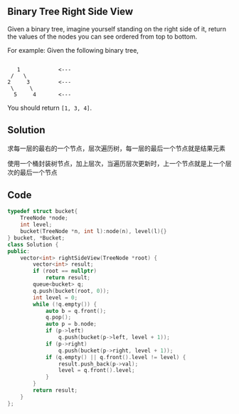 ## Binary Tree Right Side View

Given a binary tree, imagine yourself standing on the right side of it, return the values of the nodes you can see ordered from top to bottom.

For example:
Given the following binary tree,

```

   1            <---
 /   \
2     3         <---
 \     \
  5     4       <---
```

You should return `[1, 3, 4]`. 

## Solution

求每一层的最右的一个节点，层次遍历树，每一层的最后一个节点就是结果元素

使用一个桶封装树节点，加上层次，当遍历层次更新时，上一个节点就是上一个层次的最后一个节点

## Code
```cpp
typedef struct bucket{
	TreeNode *node;
	int level;
	bucket(TreeNode *n, int l):node(n), level(l){}
} bucket, *Bucket;
class Solution {
public:
    vector<int> rightSideView(TreeNode *root) {
	    vector<int> result;
	    if (root == nullptr)
		    return result;
	    queue<bucket> q;
	    q.push(bucket(root, 0));
	    int level = 0;
	    while (!q.empty()) {
		    auto b = q.front();
		    q.pop();
		    auto p = b.node;
		    if (p->left)
			    q.push(bucket(p->left, level + 1));
		    if (p->right)
			    q.push(bucket(p->right, level + 1));
		    if (q.empty() || q.front().level != level) {
			    result.push_back(p->val);
			    level = q.front().level;
		    }
	    }
	    return result;
    }
};
```
